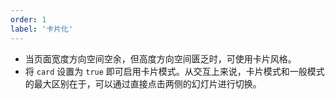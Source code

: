 ```yaml
---
order: 1
label: '卡片化'
---
```


- 当页面宽度方向空间空余，但高度方向空间匮乏时，可使用卡片风格。
- 将 `card` 设置为 `true` 即可启用卡片模式。从交互上来说，卡片模式和一般模式的最大区别在于，可以通过直接点击两侧的幻灯片进行切换。
